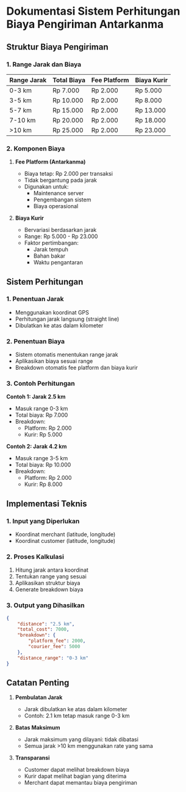 # Dokumentasi Sistem Perhitungan Biaya Pengiriman Antarkanma

## Struktur Biaya Pengiriman

### 1. Range Jarak dan Biaya

| Range Jarak | Total Biaya | Fee Platform | Biaya Kurir |
|-------------|-------------|--------------|-------------|
| 0-3 km      | Rp 7.000    | Rp 2.000     | Rp 5.000    |
| 3-5 km      | Rp 10.000   | Rp 2.000     | Rp 8.000    |
| 5-7 km      | Rp 15.000   | Rp 2.000     | Rp 13.000   |
| 7-10 km     | Rp 20.000   | Rp 2.000     | Rp 18.000   |
| >10 km      | Rp 25.000   | Rp 2.000     | Rp 23.000   |

### 2. Komponen Biaya

1. **Fee Platform (Antarkanma)**
   - Biaya tetap: Rp 2.000 per transaksi
   - Tidak bergantung pada jarak
   - Digunakan untuk:
     * Maintenance server
     * Pengembangan sistem
     * Biaya operasional

2. **Biaya Kurir**
   - Bervariasi berdasarkan jarak
   - Range: Rp 5.000 - Rp 23.000
   - Faktor pertimbangan:
     * Jarak tempuh
     * Bahan bakar
     * Waktu pengantaran

## Sistem Perhitungan

### 1. Penentuan Jarak
- Menggunakan koordinat GPS
- Perhitungan jarak langsung (straight line)
- Dibulatkan ke atas dalam kilometer

### 2. Penentuan Biaya
- Sistem otomatis menentukan range jarak
- Aplikasikan biaya sesuai range
- Breakdown otomatis fee platform dan biaya kurir

### 3. Contoh Perhitungan

**Contoh 1: Jarak 2.5 km**
- Masuk range 0-3 km
- Total biaya: Rp 7.000
- Breakdown:
  * Platform: Rp 2.000
  * Kurir: Rp 5.000

**Contoh 2: Jarak 4.2 km**
- Masuk range 3-5 km
- Total biaya: Rp 10.000
- Breakdown:
  * Platform: Rp 2.000
  * Kurir: Rp 8.000

## Implementasi Teknis

### 1. Input yang Diperlukan
- Koordinat merchant (latitude, longitude)
- Koordinat customer (latitude, longitude)

### 2. Proses Kalkulasi
1. Hitung jarak antara koordinat
2. Tentukan range yang sesuai
3. Aplikasikan struktur biaya
4. Generate breakdown biaya

### 3. Output yang Dihasilkan
```json
{
    "distance": "2.5 km",
    "total_cost": 7000,
    "breakdown": {
        "platform_fee": 2000,
        "courier_fee": 5000
    },
    "distance_range": "0-3 km"
}
```

## Catatan Penting

1. **Pembulatan Jarak**
   - Jarak dibulatkan ke atas dalam kilometer
   - Contoh: 2.1 km tetap masuk range 0-3 km

2. **Batas Maksimum**
   - Jarak maksimum yang dilayani: tidak dibatasi
   - Semua jarak >10 km menggunakan rate yang sama

3. **Transparansi**
   - Customer dapat melihat breakdown biaya
   - Kurir dapat melihat bagian yang diterima
   - Merchant dapat memantau biaya pengiriman
